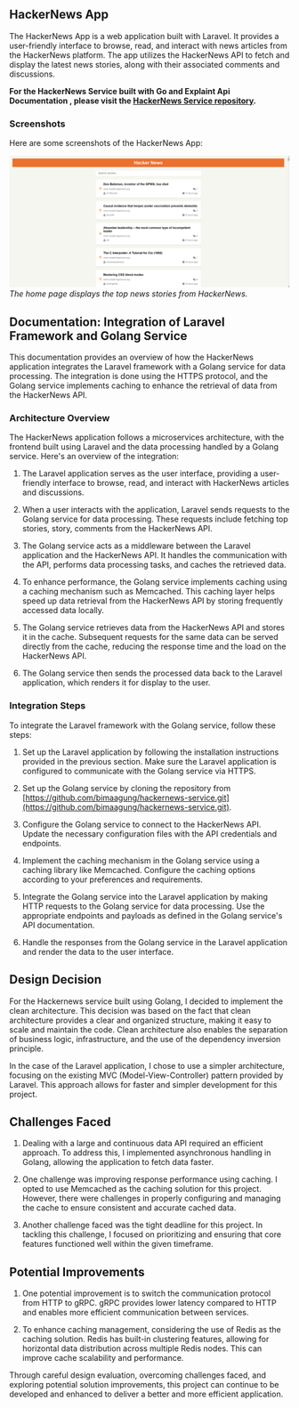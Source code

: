 ## HackerNews App

The HackerNews App is a web application built with Laravel. It provides a user-friendly interface to browse, read, and interact with news articles from the HackerNews platform. The app utilizes the HackerNews API to fetch and display the latest news stories, along with their associated comments and discussions.

**For the HackerNews Service built with Go and Explaint Api Documentation , please visit the [HackerNews Service repository](https://github.com/bimaagung/hackernews-service.git).**

### Screenshots

Here are some screenshots of the HackerNews App:

![Home Page](home.png)
*The home page displays the top news stories from HackerNews.*

## Documentation: Integration of Laravel Framework and Golang Service

This documentation provides an overview of how the HackerNews application integrates the Laravel framework with a Golang service for data processing. The integration is done using the HTTPS protocol, and the Golang service implements caching to enhance the retrieval of data from the HackerNews API.

### Architecture Overview

The HackerNews application follows a microservices architecture, with the frontend built using Laravel and the data processing handled by a Golang service. Here's an overview of the integration:

1. The Laravel application serves as the user interface, providing a user-friendly interface to browse, read, and interact with HackerNews articles and discussions.

2. When a user interacts with the application, Laravel sends requests to the Golang service for data processing. These requests include fetching top stories, story, comments from the HackerNews API.

3. The Golang service acts as a middleware between the Laravel application and the HackerNews API. It handles the communication with the API, performs data processing tasks, and caches the retrieved data.

4. To enhance performance, the Golang service implements caching using a caching mechanism such as Memcached. This caching layer helps speed up data retrieval from the HackerNews API by storing frequently accessed data locally.

5. The Golang service retrieves data from the HackerNews API and stores it in the cache. Subsequent requests for the same data can be served directly from the cache, reducing the response time and the load on the HackerNews API.

6. The Golang service then sends the processed data back to the Laravel application, which renders it for display to the user.

### Integration Steps

To integrate the Laravel framework with the Golang service, follow these steps:

1. Set up the Laravel application by following the installation instructions provided in the previous section. Make sure the Laravel application is configured to communicate with the Golang service via HTTPS.

2. Set up the Golang service by cloning the repository from [https://github.com/bimaagung/hackernews-service.git](https://github.com/bimaagung/hackernews-service.git).

3. Configure the Golang service to connect to the HackerNews API. Update the necessary configuration files with the API credentials and endpoints.

4. Implement the caching mechanism in the Golang service using a caching library like Memcached. Configure the caching options according to your preferences and requirements.

5. Integrate the Golang service into the Laravel application by making HTTP requests to the Golang service for data processing. Use the appropriate endpoints and payloads as defined in the Golang service's API documentation.

6. Handle the responses from the Golang service in the Laravel application and render the data to the user interface.

## Design Decision

For the Hackernews service built using Golang, I decided to implement the clean architecture. This decision was based on the fact that clean architecture provides a clear and organized structure, making it easy to scale and maintain the code. Clean architecture also enables the separation of business logic, infrastructure, and the use of the dependency inversion principle.

In the case of the Laravel application, I chose to use a simpler architecture, focusing on the existing MVC (Model-View-Controller) pattern provided by Laravel. This approach allows for faster and simpler development for this project.

## Challenges Faced

1. Dealing with a large and continuous data API required an efficient approach. To address this, I implemented asynchronous handling in Golang, allowing the application to fetch data faster.

2. One challenge was improving response performance using caching. I opted to use Memcached as the caching solution for this project. However, there were challenges in properly configuring and managing the cache to ensure consistent and accurate cached data.

3. Another challenge faced was the tight deadline for this project. In tackling this challenge, I focused on prioritizing and ensuring that core features functioned well within the given timeframe.

## Potential Improvements

1. One potential improvement is to switch the communication protocol from HTTP to gRPC. gRPC provides lower latency compared to HTTP and enables more efficient communication between services.

2. To enhance caching management, considering the use of Redis as the caching solution. Redis has built-in clustering features, allowing for horizontal data distribution across multiple Redis nodes. This can improve cache scalability and performance.

Through careful design evaluation, overcoming challenges faced, and exploring potential solution improvements, this project can continue to be developed and enhanced to deliver a better and more efficient application.

